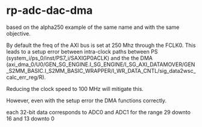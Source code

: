 # rp-adc-dac-dma

based on the alpha250 example of the same name and with the same objective.

By default the freq of the AXI bus is set at 250 Mhz through the FCLK0. This leads to a setup error between intra-clock paths between PS (system_i/ps_0/inst/PS7_i/SAXIGP0ACLK) and the the DMA (axi_dma_0/U0/GEN_SG_ENGINE.I_SG_ENGINE/I_SG_AXI_DATAMOVER/GEN_S2MM_BASIC.I_S2MM_BASIC_WRAPPER/I_WR_DATA_CNTL/sig_data2wsc_calc_err_reg/R).

Reducing the clock speed to 100 MHz will mitigate this.

However, even with the setup error the DMA functions correctly.

each 32-bit data corresponds to ADC0 and ADC1 for the range 29 downto 16 and 13 downto 0

